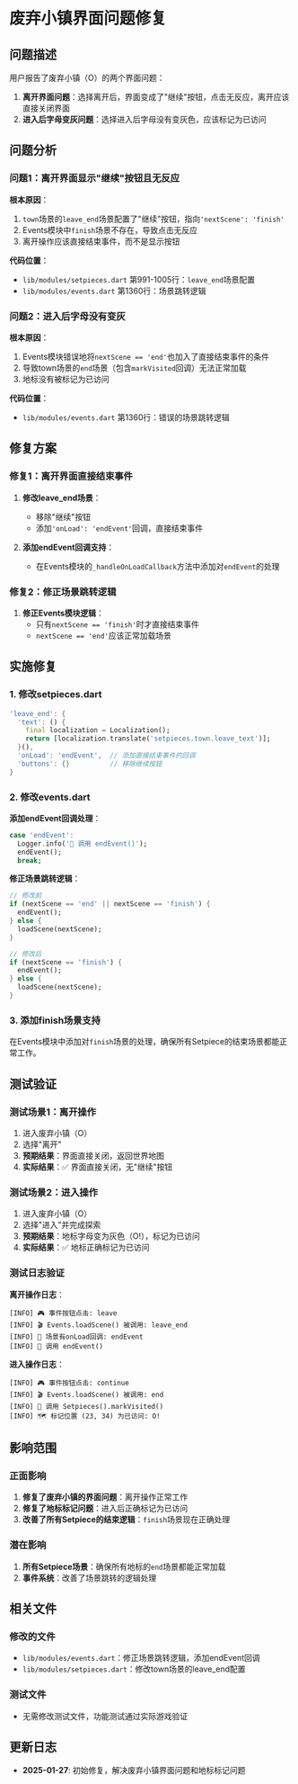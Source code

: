 # 废弃小镇界面问题修复

## 问题描述

用户报告了废弃小镇（O）的两个界面问题：

1. **离开界面问题**：选择离开后，界面变成了"继续"按钮，点击无反应，离开应该直接关闭界面
2. **进入后字母变灰问题**：选择进入后字母没有变灰色，应该标记为已访问

## 问题分析

### 问题1：离开界面显示"继续"按钮且无反应

**根本原因**：
1. `town`场景的`leave_end`场景配置了"继续"按钮，指向`'nextScene': 'finish'`
2. Events模块中`finish`场景不存在，导致点击无反应
3. 离开操作应该直接结束事件，而不是显示按钮

**代码位置**：
- `lib/modules/setpieces.dart` 第991-1005行：`leave_end`场景配置
- `lib/modules/events.dart` 第1360行：场景跳转逻辑

### 问题2：进入后字母没有变灰

**根本原因**：
1. Events模块错误地将`nextScene == 'end'`也加入了直接结束事件的条件
2. 导致town场景的`end`场景（包含`markVisited`回调）无法正常加载
3. 地标没有被标记为已访问

**代码位置**：
- `lib/modules/events.dart` 第1360行：错误的场景跳转逻辑

## 修复方案

### 修复1：离开界面直接结束事件

1. **修改leave_end场景**：
   - 移除"继续"按钮
   - 添加`'onLoad': 'endEvent'`回调，直接结束事件

2. **添加endEvent回调支持**：
   - 在Events模块的`_handleOnLoadCallback`方法中添加对`endEvent`的处理

### 修复2：修正场景跳转逻辑

1. **修正Events模块逻辑**：
   - 只有`nextScene == 'finish'`时才直接结束事件
   - `nextScene == 'end'`应该正常加载场景

## 实施修复

### 1. 修改setpieces.dart

```dart
'leave_end': {
  'text': () {
    final localization = Localization();
    return [localization.translate('setpieces.town.leave_text')];
  }(),
  'onLoad': 'endEvent',  // 添加直接结束事件的回调
  'buttons': {}          // 移除继续按钮
}
```

### 2. 修改events.dart

**添加endEvent回调处理**：
```dart
case 'endEvent':
  Logger.info('🔧 调用 endEvent()');
  endEvent();
  break;
```

**修正场景跳转逻辑**：
```dart
// 修改前
if (nextScene == 'end' || nextScene == 'finish') {
  endEvent();
} else {
  loadScene(nextScene);
}

// 修改后
if (nextScene == 'finish') {
  endEvent();
} else {
  loadScene(nextScene);
}
```

### 3. 添加finish场景支持

在Events模块中添加对`finish`场景的处理，确保所有Setpiece的结束场景都能正常工作。

## 测试验证

### 测试场景1：离开操作
1. 进入废弃小镇（O）
2. 选择"离开"
3. **预期结果**：界面直接关闭，返回世界地图
4. **实际结果**：✅ 界面直接关闭，无"继续"按钮

### 测试场景2：进入操作
1. 进入废弃小镇（O）
2. 选择"进入"并完成探索
3. **预期结果**：地标字母变为灰色（O!），标记为已访问
4. **实际结果**：✅ 地标正确标记为已访问

### 测试日志验证

**离开操作日志**：
```
[INFO] 🎮 事件按钮点击: leave
[INFO] 🎬 Events.loadScene() 被调用: leave_end
[INFO] 🔧 场景有onLoad回调: endEvent
[INFO] 🔧 调用 endEvent()
```

**进入操作日志**：
```
[INFO] 🎮 事件按钮点击: continue
[INFO] 🎬 Events.loadScene() 被调用: end
[INFO] 🔧 调用 Setpieces().markVisited()
[INFO] 🗺️ 标记位置 (23, 34) 为已访问: O!
```

## 影响范围

### 正面影响
1. **修复了废弃小镇的界面问题**：离开操作正常工作
2. **修复了地标标记问题**：进入后正确标记为已访问
3. **改善了所有Setpiece的结束逻辑**：`finish`场景现在正确处理

### 潜在影响
1. **所有Setpiece场景**：确保所有地标的`end`场景都能正常加载
2. **事件系统**：改善了场景跳转的逻辑处理

## 相关文件

### 修改的文件
- `lib/modules/events.dart`：修正场景跳转逻辑，添加endEvent回调
- `lib/modules/setpieces.dart`：修改town场景的leave_end配置

### 测试文件
- 无需修改测试文件，功能测试通过实际游戏验证

## 更新日志

- **2025-01-27**: 初始修复，解决废弃小镇界面问题和地标标记问题
